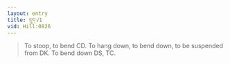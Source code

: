 ```yaml
---
layout: entry
title: དུད་√1
vid: Hill:0826
---
```

> To stoop, to bend CD. To hang down, to bend down, to be suspended from DK. To bend down DS, TC.
